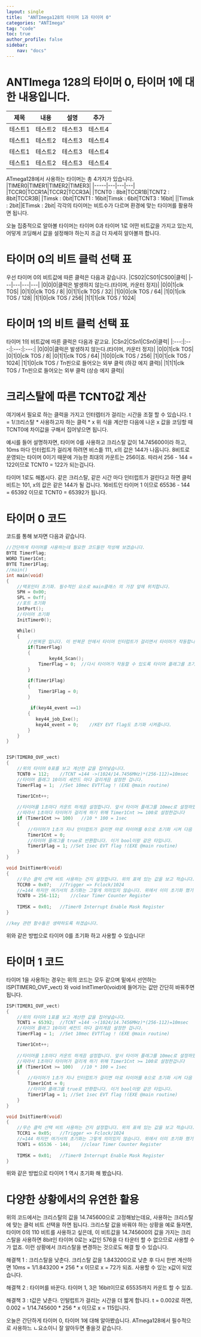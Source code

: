 ```yaml
---
layout: single
title:  "ANTImega128의 타이머 1과 타이머 0"
categories: "ANTImega"
tag: "code"
toc: true
author_profile: false
sidebar:
    nav: "docs"
---
```


# ANTImega 128의 타이머 0, 타이머 1에 대한 내용입니다.

|제목|내용|설명|추가|
|---|---|---|---|
|테스트1|테스트2|테스트3|테스트4|
|테스트1|테스트2|테스트3|테스트4|
|테스트1|테스트2|테스트3|테스트4|
|테스트1|테스트2|테스트3|테스트4|

ATmega128에서 사용하는 타이머는 총 4가지가 있습니다.
|TIMER0|TIMER1|TIMER2|TIMER3|
|-----|---|---|---|
|TCCR0|TCCR1A|TCCR2|TCCR3A|
|TCNT0 : 8bit|TCCR1B|TCNT2 : 8bit|TCCR3B|
|Timsk : 0bit|TCNT1 : 16bit|Timsk : 6bit|TCNT3 : 16bit|
||Timsk : 2bit||ETimsk : 2bit|
각각의 타이머는 비트수가 다르며 환경에 맞는 타이머를 활용하면 됩니다.

오늘 집중적으로 알아볼 타이머는 타이머 0과 타이머 1로 어떤 비트값을 가지고 있는지, 어덯게 코딩해서 값을 설정해야 하는지 조금 더 자세히 알아볼까 합니다.

# 타이머 0의 비트 클럭 선택 표
우선 타이머 0의 비트값에 따른 클럭은 다음과 같습니다.
|CS02|CS01|CS00|클럭|
|---|---|---|---|
|0|0|0|클럭은 발생하지 않는다.(타이머, 카운터 정지)|
|0|0|1|clk TOS|
|0|1|0|clk TOS / 8|
|0|1|1|clk TOS / 32|
|1|0|0|clk TOS / 64|
|1|0|1|clk TOS / 128|
|1|1|0|clk TOS / 256|
|1|1|1|clk TOS / 1024|

# 타이머 1의 비트 클럭 선택 표
타이머 1의 비트값에 따른 클럭은 다음과 같고요.
|CSn2|CSn1|CSn0|클럭|
|:---:|:---:|:---:|:---:|
|0|0|0|클럭은 발생하지 않는다.(타이머, 카운터 정지)|
|0|0|1|clk TOS|
|0|1|0|clk TOS / 8|
|0|1|1|clk TOS / 64|
|1|0|0|clk TOS / 256|
|1|0|1|clk TOS / 1024|
|1|1|0|clk TOS / Tn핀으로 들어오는 외부 클럭 (하강 에지 클럭)|
|1|1|1|clk TOS / Tn핀으로 들어오는 외부 클럭 (상승 에지 클럭)|

# 크리스탈에 따른 TCNT0값 계산
여기에서 필요로 하는 클럭을 가지고 인터렙터가 걸리는 시간을 조절 할 수 있습니다.
t = 1/크리스탈 * 사용하고자 하는 클럭 * x
위 식을 계산한 다음에 나온 x 값을 코딩할 때 TCNT0에 차이값을 구해서 집어넣으면 됩니다.

예시를 들어 설명하자면, 타이머 0를 사용하고 크리스탈 값이 14.745600이라 하고, 10ms 마다 인터럽트가 걸리게 하려면 비스틑 111, x의 값은 144가 나옵니다. 8비트로 운영되는 타이머 0이기 때문에 가능한 최대의 카운트는 256이죠. 따라서 256 - 144 = 122이므로 TCNT0 = 122가 되는겁니다.

타이머 1로도 해봅시다. 같은 크리스탈, 같은 시간 마다 인터럽트가 걸린다고 하면 클럭비트는 101, x의 값은 같은 144가 될 겁니다. 16비트인 타이머 1 이므로 65536 - 144 = 65392 이므로 TCNT0 = 65392가 됩니다.

# 타이머 0 코드
코드를 통해 보자면 다음과 같습니다.
```cpp
//간단하게 타이머를 사용하는데 필요한 코드들만 작성해 보겠습니다.
BYTE TimerFlag;
WORD Timer1Cnt;
BYTE Timer1Flag;
//main()
int main(void)
{
    //택포인터 초기화. 필수적인 요소로 main클래스 의 가장 앞에 위치합니다.
    SPH = 0x00;
    SPL = 0xff;
    //포트 초기화
    IntPort();
    //타이머 초기화
    InitTimer0();

    While()
    {
        //반복문 입니다. 이 반복문 안에서 타이머 인터럽트가 걸리면서 타이머가 작동합니다.
        if(TimerFlag)
        {
                key44_Scan();
            TimerFlag = 0;  //다시 타이머가 작동할 수 있도록 타이머 플래그를 초기화 합니다.
        }

        if(Timer1Flag)
        {
            Timer1Flag = 0;
        }

         if(key44_event ==1)
        {
           key44_job_Exe();
           key44_event = 0;    //KEY EVT flag도 초기화 시켜줍니다.
        }
    }
}


ISP(TIMER0_OVF_vect)
{
	//위의 타이머 0표를 보고 계산한 값을 집어넣습니다.
	TCNT0 = 112;	//TCNT =144 ->(1024/14.7456MHz)*(256-112)=10msec
	//타이머 플래그 10미리 세컨드 마다 걸리게끔 설정한 겁니다.
	TimerFlag = 1;	//Set 10mec EVTflag ! (EXE @main routine)

	Timer1Cnt++;
		
	//타이머를 1초마다 카운트 하게끔 설정합니다. 앞서 타이머 플래그를 10mec로 설정하였으므로 100이 곱해져야 1이됩니다.
	//따라서 1초마다 타이머가 걸리게 하기 위해 Timer1Cnt >= 100로 설정한겁니다
	if (Timer1Cnt >= 100)	//10 * 100 = 1sec
	{
		//타이머가 1초가 지나 인터럽트가 걸리면 마로 타이머를 0으로 초기화 시켜 다음 1초가 되었을때 다시 인터럽트 걸리게 합니다.
		Timer1Cnt = 0;
		//타이머 플래그를 true로 반환합니다. 이거 bool이랑 같은 타입니다.
		Timer1Flag = 1;	//Set 1sec EVT flag !(EXE @main routine)
	}
}

void InitTimer0(void)
{
	//무슨 클럭 선택 비트 사용하는 건지 설정합니다. 위의 표에 있는 값을 보고 적습니다. 여기선 1024를 사용하였으므로 111인 0x07을 집어넣습니다.
	TCCR0 = 0x07;	//Trigger => Fclock/1024
	//=144 하지만 여기서의 초기화는 그렇게 의미있지 않습니다. 위에서 이미 초기화 했기 때문입니다.
	TCNT0 = 256-112;	//clear Timer Counter Register
	
	TIMSK = 0x01;	//Timer0 Interrupt Enable Mask Register
}

//key 관련 함수들은 생략하도록 하겠습니다.
```

위와 같은 방법으로 타이머 0를 초기화 하고 사용할 수 있습니다!

# 타이머 1 코드
타이머 1을 사용하는 경우는 위의 코드는 모두 같으며 밑에서 선언하는 ISP(TIMER0_OVF_vect) 와 void InitTimer0(void)에 들어가는 값만 간단히 바꿔주면 됩니다.

```cpp
ISP(TIMER1_OVF_vect)
{
	//위의 타이머 1표를 보고 계산한 값을 집어넣습니다.
	TCNT1 = 65392;	//TCNT =144 ->(1024/14.7456MHz)*(256-112)=10msec
	//타이머 플래그 10미리 세컨드 마다 걸리게끔 설정한 겁니다.
	TimerFlag = 1;	//Set 10mec EVTflag ! (EXE @main routine)

	Timer1Cnt++;
		
	//타이머를 1초마다 카운트 하게끔 설정합니다. 앞서 타이머 플래그를 10mec로 설정하였으므로 100이 곱해져야 1이됩니다.
	//따라서 1초마다 타이머가 걸리게 하기 위해 Timer1Cnt >= 100로 설정한겁니다
	if (Timer1Cnt >= 100)	//10 * 100 = 1sec
	{
		//타이머가 1초가 지나 인터럽트가 걸리면 마로 타이머를 0으로 초기화 시켜 다음 1초가 되었을때 다시 인터럽트 걸리게 합니다.
		Timer1Cnt = 0;
		//타이머 플래그를 true로 반환합니다. 이거 bool이랑 같은 타입니다.
		Timer1Flag = 1;	//Set 1sec EVT flag !(EXE @main routine)
	}
}

void InitTimer0(void)
{
	//무슨 클럭 선택 비트 사용하는 건지 설정합니다. 위의 표에 있는 값을 보고 적습니다. 여기선 1024를 사용하였으므로 101인 0x05을 집어넣습니다.
	TCCR1 = 0x05;	//Trigger => Fclock/1024
	//=144 하지만 여기서의 초기화는 그렇게 의미있지 않습니다. 위에서 이미 초기화 했기 때문입니다.
	TCNT1 = 65536 - 144;	//clear Timer Counter Register
	
	TIMSK = 0x01;	//Timer0 Interrupt Enable Mask Register
}
```

위와 같은 방법으로 타이머 1 역시 초기화 해 봤습니다.

# 다양한 상황에서의 유연한 활용
위의 코드에서는 크리스탈의 값을 14.745600으로 고정해놨는데요, 사용하는 크리스탈에 맞는 클럭 비트 선택을 하면 됩니다. 크리스탈 값을 바꿔야 하는 상황을 예로 들자면,
타이머 0의 110 비트를 사용하고 싶은데,  이 비트값을 14.745600의 값을 가지는 크리스탈을 사용하면 8bit인 타이머 0로는 x값인 576을 다 타운터 할 수 없으므로 사용할 수가 없죠. 이런 상황에서 크리스탈을 변경하는 것으로도 해결 할 수 있습니다.

해결책 1 : 크리스탈을 낮춘다.
크리스탈 값을 1.843200으로 낮춘 후 다시 한번 계산하면
10ms = 1/1.843200 * 256 * x 이므로 x = 72가 되죠. 사용할 수 있는 x값이 되었습니다.

해결책 2 : 타이머를 바꾼다.
타이머 1, 3은 16bit이므로 65535까지 카운트 할 수 있죠.

해결책 3 : t값은 낮춘다.
인털럽트가 걸리는 시간을 더 짧게 합니다.
t = 0.002로 하면, 0.002 = 1/14.745600 * 256 * x 이므로 x = 115입니다.

오늘은 간단하게 타이머 0, 타이머 1에 대해 알아봤습니다. ATmega128에서 필수적으로 사용하느 ㄴ요소이니 잘 알아두면 좋을것 같습니다.